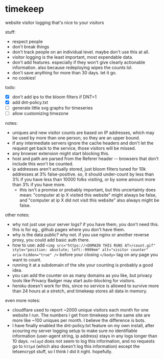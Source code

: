 # timekeep

website visitor logging that's nice to your visitors

stuff:

- respect people
- don't break things
- don't track people on an individual level. maybe don't use this at all.
- visitor logging is the least important, most expendable data.
- don't add features. especially if they won't give clearly actionable information. also because redeploying wipes the counts lol.
- don't save anything for more than 30 days. let it go.
- no cookies!

todo:

- [x] don't add ips to the bloom filters if DNT=1
- [x] add dnt-policy.txt
- [ ] generate little svg graphs for timeseries
- [ ] allow customizing timezone

notes:

- uniques and new visitor counts are based on IP addresses, which may be used by more than one person, so they are an upper bound.
- if any intermediate servers ignore the cache headers and don't let the request get back to the service, those visitors will be missed.
- any browser extension might start blocking this.
- host and path are parsed from the Referer header -- browsers that don't include this won't be counted.
- ip addresses aren't actually stored, just bloom filters tuned for 10k addresses at 3% false-positive. so, it should under-count by less than 3% if you have less than 10000 folks visiting, or by some amount more than 3% if you have more.
    - this isn't a promise or probably important, but this uncertainty does mean: "computer at ip X visited this website" might always be false, and "computer at ip X did not visit this website" also always might be false.

other notes:

- why not just use your server logs? if you have them, you don't need this. this is for eg., github pages where you don't have them.
- why is the data public? why not. if you use nginx or another reverse proxy, you could add basic auth there.
- how to use: add `<img src="https://<DOMAIN THIS RUNS AT>/count.gif" style="position: absolute; left:-9999em" alt="visitor counter" aria-hidden="true" />` before your closing `</body>` tag on any page you want to count.
- running it at a subdomain of the site your counting is probably a good idea.
- you can add the counter on as many domains as you like, but privacy tools like Privacy Badger may start auto-blocking for visitors.
- heroku doesn't work for this, since no service is allowed to survive more than 24 hours at a stretch, and timekeep stores all data in memory.

even more notes:
- cloudflare used to report ~2000 unique visitors each month for one website I run. The numbers I get from timekeep on the same site are more like ~100 uniques per month. I believe the difference is bots.
- I have finally enabled the dnt-policy.txt feature on my own install, after scouring my server logging setup to make sure no identifiable information (user-agent string, ip address) stays in any logs longer than 10 days. `relayd` does not seem to log this information, and no requests go to `httpd` (which also doesn't log this information) except the letsencrypt stuff, so I think I did it right. hopefully.
